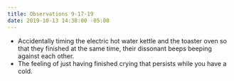 ```yaml
---
title: Observations 9-17-19
date: 2019-10-13 14:38:00 -05:00
---
```


- Accidentally timing the electric hot water kettle and the toaster oven so that they finished at the same time, their dissonant beeps beeping against each other.
- The feeling of just having finished crying that persists while you have a cold.